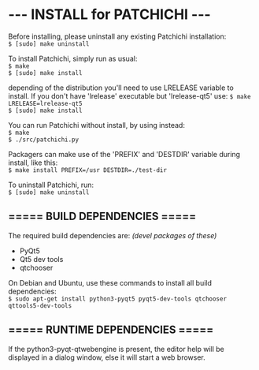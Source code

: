 # ---  INSTALL for PATCHICHI  ---

Before installing, please uninstall any existing Patchichi installation: <br/>
`$ [sudo] make uninstall`

To install Patchichi, simply run as usual: <br/>
`$ make` <br/>
`$ [sudo] make install`

depending of the distribution you'll need to use LRELEASE variable to install.
If you don't have 'lrelease' executable but 'lrelease-qt5' use:
`$ make LRELEASE=lrelease-qt5` <br/>
`$ [sudo] make install`

You can run Patchichi without install, by using instead: <br/>
`$ make` <br/>
`$ ./src/patchichi.py`

Packagers can make use of the 'PREFIX' and 'DESTDIR' variable during install, like this: <br/>
`$ make install PREFIX=/usr DESTDIR=./test-dir`

To uninstall Patchichi, run: <br/>
`$ [sudo] make uninstall`
<br/>

===== BUILD DEPENDENCIES =====
--------------------------------
The required build dependencies are: <i>(devel packages of these)</i>

 - PyQt5
 - Qt5 dev tools 
 - qtchooser

On Debian and Ubuntu, use these commands to install all build dependencies: <br/>
`$ sudo apt-get install python3-pyqt5 pyqt5-dev-tools qtchooser qttools5-dev-tools`

===== RUNTIME DEPENDENCIES =====
--------------------------------

If the python3-pyqt-qtwebengine is present, the editor help will be displayed in a dialog window, else it will start a web browser.
